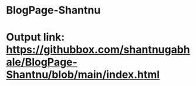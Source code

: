 ﻿# BlogPage-Shantnu


# Output link:  https://githubbox.com/shantnugabhale/BlogPage-Shantnu/blob/main/index.html




